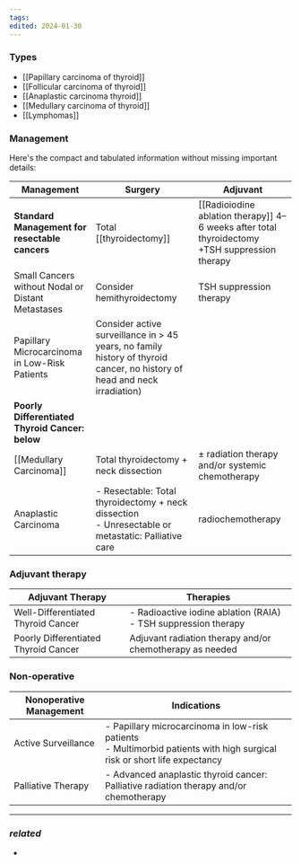 ```yaml
---
tags: 
edited: 2024-01-30
---
```

### Types
- [[Papillary carcinoma of thyroid]]
- [[Follicular carcinoma of thyroid]] 
- [[Anaplastic carcinoma thyroid]]
- [[Medullary carcinoma of thyroid]] 
- [[Lymphomas]] 

### Management
Here's the compact and tabulated information without missing important details:

| **Management**                                    | Surgery                                                                                                                   | Adjuvant                                                                                          |
| ------------------------------------------------- | ------------------------------------------------------------------------------------------------------------------------- | ------------------------------------------------------------------------------------------------- |
| **Standard Management for resectable cancers**    | Total [[thyroidectomy]]                                                                                                   | [[Radioiodine ablation therapy]]  4–6 weeks after total thyroidectomy<br>+TSH suppression therapy |
| Small Cancers without Nodal or Distant Metastases | Consider hemithyroidectomy                                                                                                | TSH suppression therapy                                                                           |
| Papillary Microcarcinoma in Low-Risk Patients     | Consider active surveillance in > 45 years, no family history of thyroid cancer, no history of head and neck irradiation) |                                                                                                   |
| **Poorly Differentiated Thyroid Cancer: below**   |                                                                                                                           |                                                                                                   |
| [[Medullary Carcinoma]]                           | Total thyroidectomy + neck dissection                                                                                     | ± radiation therapy and/or systemic chemotherapy                                                  |
| Anaplastic Carcinoma                              | - Resectable: Total thyroidectomy + neck dissection <br>- Unresectable or metastatic: Palliative care                     | radiochemotherapy                                                                                 |

### Adjuvant therapy
| **Adjuvant Therapy**                 | Therapies                                                          |
| ------------------------------------ | ------------------------------------------------------------------ |
| Well-Differentiated Thyroid Cancer   | - Radioactive iodine ablation (RAIA) <br>- TSH suppression therapy |
| Poorly Differentiated Thyroid Cancer | Adjuvant radiation therapy and/or chemotherapy as needed           |

### Non-operative
| **Nonoperative Management** | Indications                                                                                                                |
| --------------------------- | -------------------------------------------------------------------------------------------------------------------------- |
| Active Surveillance         | - Papillary microcarcinoma in low-risk patients<br>- Multimorbid patients with high surgical risk or short life expectancy |
| Palliative Therapy          | - Advanced anaplastic thyroid cancer: Palliative radiation therapy and/or chemotherapy                                     |

---
### *related*
- 